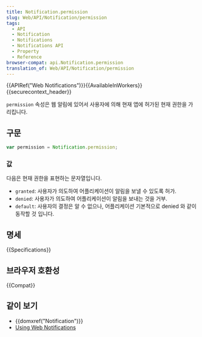 ```yaml
---
title: Notification.permission
slug: Web/API/Notification/permission
tags:
  - API
  - Notification
  - Notifications
  - Notifications API
  - Property
  - Reference
browser-compat: api.Notification.permission
translation_of: Web/API/Notification/permission
---
```

{{APIRef("Web Notifications")}}{{AvailableInWorkers}}{{securecontext_header}}

`permission` 속성은 웹 알림에 있어서 사용자에 의해 현재 앱에 허가된 현재 권한을 가리킵니다. 

## 구문

```js
var permission = Notification.permission;
```

### 값

다음은 현재 권한을 표현하는 문자열입니다.

- `granted`: 사용자가 의도하여 어플리케이션이 알림을 보낼 수 있도록 허가.
- `denied`: 사용자가 의도하여 어플리케이션이 알림을 보내는 것을 거부.
- `default`: 사용자의 결정은 알 수 없으나, 어플리케이션 기본적으로 denied 와 같이 동작할 것 입니다.

## 명세

{{Specifications}}

## 브라우저 호환성

{{Compat}}

## 같이 보기

- {{domxref("Notification")}}
- [Using Web Notifications](/en-US/docs/WebAPI/Using_Web_Notifications "/en-US/docs/WebAPI/Using_Web_Notifications")
